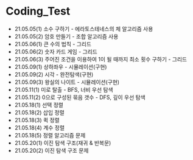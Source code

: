 # Coding_Test

* 21.05.05(1) 소수 구하기 - 에라토스테네스의 체 알고리즘 사용 
* 21.05.05(2) 암호 만들기 - 조합 알고리즘 사용
* 21.05.06(1) 큰 수의 법칙 - 그리드
* 21.05.06(2) 숫자 카드 게임 - 그리드
* 21.05.06(3) 주어진 조건을 이용하여 1이 될 때까지 최소 횟수 구하기 - 그리드
* 21.05.09(1) 상하좌우 - 시뮬레이션(구현)
* 21.05.09(2) 시각 - 완전탐색(구현)
* 21.05.09(3) 왕실의 나이트 - 시뮬레이션(구현)
* 21.05.11(1) 미로 탈출 - BFS, 너비 우선 탐색
* 21.05.11(2) 0으로 구성된 묶음 갯수 - DFS, 깊이 우선 탐색
* 21.05.18(1) 선택 정렬
* 21.05.18(2) 삽입 정렬
* 21.05.18(3) 퀵 정렬
* 21.05.18(4) 계수 정렬
* 21.05.18(5) 정렬 알고리즘 문제
* 21.05.20(1) 이진 탐색 구조(재귀 & 반복문)
* 21.05.20(2) 이진 탐색 구조 문제



